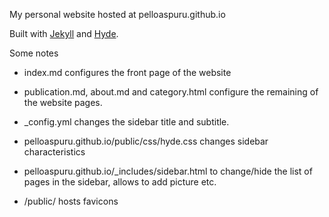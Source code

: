 My personal website hosted at pelloaspuru.github.io

Built with [Jekyll](http://jekyllrb.com) and [Hyde](http://hyde.getpoole.com).

Some notes

- index.md configures the front page of the website

- publication.md, about.md and category.html configure the remaining of the website pages.

- _config.yml changes the sidebar title and subtitle.

- pelloaspuru.github.io/public/css/hyde.css changes sidebar characteristics

- pelloaspuru.github.io/_includes/sidebar.html to change/hide the list of pages in the sidebar, allows to add picture etc.

- /public/ hosts favicons
